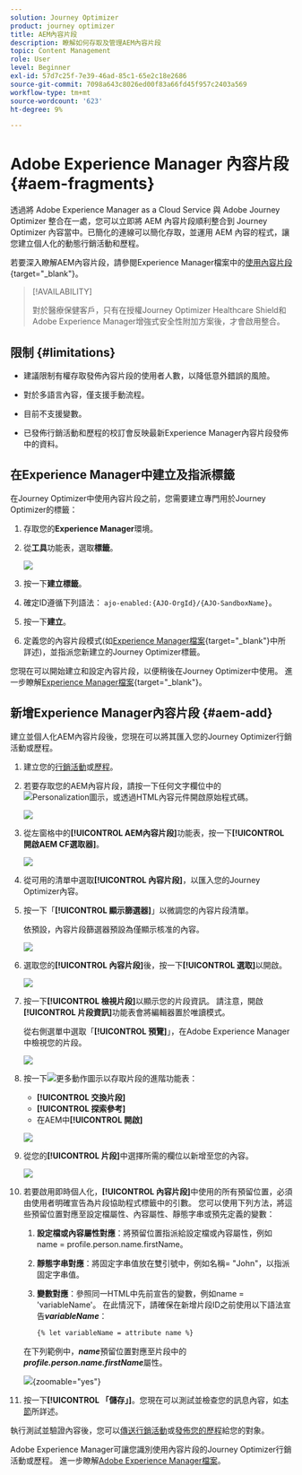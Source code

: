 ```yaml
---
solution: Journey Optimizer
product: journey optimizer
title: AEM內容片段
description: 瞭解如何存取及管理AEM內容片段
topic: Content Management
role: User
level: Beginner
exl-id: 57d7c25f-7e39-46ad-85c1-65e2c18e2686
source-git-commit: 7098a643c8026ed00f83a66fd45f957c2403a569
workflow-type: tm+mt
source-wordcount: '623'
ht-degree: 9%

---
```


# Adobe Experience Manager 內容片段 {#aem-fragments}

透過將 Adobe Experience Manager as a Cloud Service 與 Adobe Journey Optimizer 整合在一處，您可以立即將 AEM 內容片段順利整合到 Journey Optimizer 內容當中。已簡化的連線可以簡化存取，並運用 AEM 內容的程式，讓您建立個人化的動態行銷活動和歷程。

若要深入瞭解AEM內容片段，請參閱Experience Manager檔案中的[使用內容片段](https://experienceleague.adobe.com/zh-hant/docs/experience-manager-cloud-service/content/sites/administering/content-fragments/content-fragments-with-journey-optimizer){target="_blank"}。

>[!AVAILABILITY]
>
>對於醫療保健客戶，只有在授權Journey Optimizer Healthcare Shield和Adobe Experience Manager增強式安全性附加方案後，才會啟用整合。

## 限制 {#limitations}

* 建議限制有權存取發佈內容片段的使用者人數，以降低意外錯誤的風險。

* 對於多語言內容，僅支援手動流程。

* 目前不支援變數。

* 已發佈行銷活動和歷程的校訂會反映最新Experience Manager內容片段發佈中的資料。

## 在Experience Manager中建立及指派標籤

在Journey Optimizer中使用內容片段之前，您需要建立專門用於Journey Optimizer的標籤：

1. 存取您的&#x200B;**Experience Manager**&#x200B;環境。

1. 從&#x200B;**工具**&#x200B;功能表，選取&#x200B;**標籤**。

   ![](assets/do-not-localize/aem_tag_1.png)

1. 按一下&#x200B;**建立標籤**。

1. 確定ID遵循下列語法： `ajo-enabled:{AJO-OrgId}/{AJO-SandboxName}`。

1. 按一下&#x200B;**建立**。

1. 定義您的內容片段模式(如[Experience Manager檔案](https://experienceleague.adobe.com/zh-hant/docs/experience-manager-cloud-service/content/sites/administering/content-fragments/content-fragment-models){target="_blank"}中所詳述)，並指派您新建立的Journey Optimizer標籤。

您現在可以開始建立和設定內容片段，以便稍後在Journey Optimizer中使用。 進一步瞭解[Experience Manager檔案](https://experienceleague.adobe.com/zh-hant/docs/experience-manager-cloud-service/content/sites/administering/content-fragments/managing){target="_blank"}。

## 新增Experience Manager內容片段 {#aem-add}

建立並個人化AEM內容片段後，您現在可以將其匯入您的Journey Optimizer行銷活動或歷程。

1. 建立您的[行銷活動](../campaigns/create-campaign.md)或[歷程](../building-journeys/journey-gs.md)。

1. 若要存取您的AEM內容片段，請按一下任何文字欄位中的![Personalization圖示](assets/do-not-localize/Smock_PersonalizationField_18_N.svg)，或透過HTML內容元件開啟原始程式碼。

   ![](assets/aem_campaign_2.png)

1. 從左窗格中的&#x200B;**[!UICONTROL AEM內容片段]**&#x200B;功能表，按一下&#x200B;**[!UICONTROL 開啟AEM CF選取器]**。

   ![](assets/aem_campaign_3.png)

1. 從可用的清單中選取&#x200B;**[!UICONTROL 內容片段]**，以匯入您的Journey Optimizer內容。

1. 按一下「**[!UICONTROL 顯示篩選器]**」以微調您的內容片段清單。

   依預設，內容片段篩選器預設為僅顯示核准的內容。

   ![](assets/aem_campaign_4.png)

1. 選取您的&#x200B;**[!UICONTROL 內容片段]**&#x200B;後，按一下&#x200B;**[!UICONTROL 選取]**&#x200B;以開啟。

   ![](assets/aem_campaign_5.png)

1. 按一下&#x200B;**[!UICONTROL 檢視片段]**&#x200B;以顯示您的片段資訊。 請注意，開啟&#x200B;**[!UICONTROL 片段資訊]**&#x200B;功能表會將編輯器置於唯讀模式。

   從右側選單中選取「**[!UICONTROL 預覽]**」，在Adobe Experience Manager中檢視您的片段。

   ![](assets/aem_campaign_7.png)

1. 按一下![更多動作圖示](assets/do-not-localize/Smock_MoreSmallList_18_N.svg)以存取片段的進階功能表：

   * **[!UICONTROL 交換片段]**
   * **[!UICONTROL 探索參考]**
   * 在AEM中&#x200B;**[!UICONTROL 開啟]**

   ![](assets/aem_campaign_8.png)

1. 從您的&#x200B;**[!UICONTROL 片段]**&#x200B;中選擇所需的欄位以新增至您的內容。
   <!--
    Note that if you choose to copy the value, any future updates to the Content Fragment will not be reflected in your campaign or journey. However, using dynamic placeholders ensures real-time updates.-->

   ![](assets/aem_campaign_6.png)

1. 若要啟用即時個人化，**[!UICONTROL 內容片段]**&#x200B;中使用的所有預留位置，必須由使用者明確宣告為片段協助程式標籤中的引數。 您可以使用下列方法，將這些預留位置對應至設定檔屬性、內容屬性、靜態字串或預先定義的變數：

   1. **設定檔或內容屬性對應**：將預留位置指派給設定檔或內容屬性，例如name = profile.person.name.firstName。

   1. **靜態字串對應**：將固定字串值放在雙引號中，例如名稱= &quot;John&quot;，以指派固定字串值。

   1. **變數對應**：參照同一HTML中先前宣告的變數，例如name = &#39;variableName&#39;。
在此情況下，請確保在新增片段ID之前使用以下語法宣告&#x200B;**_variableName_**：

      ```html
      {% let variableName = attribute name %} 
      ```

   在下列範例中，**_name_**&#x200B;預留位置對應至片段中的&#x200B;**_profile.person.name.firstName_**&#x200B;屬性。

   ![](assets/aem_campaign_9.png){zoomable="yes"}


1. 按一下&#x200B;**[!UICONTROL 「儲存」]**。您現在可以測試並檢查您的訊息內容，如[本節](../content-management/preview.md)所詳述。

執行測試並驗證內容後，您可以[傳送行銷活動](../campaigns/review-activate-campaign.md)或[發佈您的歷程](../building-journeys/publishing-the-journey.md)給您的對象。

Adobe Experience Manager可讓您識別使用內容片段的Journey Optimizer行銷活動或歷程。 進一步瞭解[Adobe Experience Manager檔案](https://experienceleague.adobe.com/zh-hant/docs/experience-manager-cloud-service/content/sites/administering/content-fragments/extension-content-fragment-ajo-external-references)。
